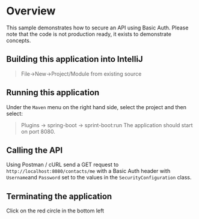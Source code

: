 # Overview
This sample demonstrates how to secure an API using Basic Auth.
Please note that the code is not production ready, it exists to demonstrate concepts.

## Building this application into IntelliJ
> File->New->Project/Module from existing source

## Running this application
Under the `Maven` menu on the right hand side, select the project and then select:
> Plugins -> spring-boot -> sprint-boot:run
The application should start on port 8080.

## Calling the API
Using Postman / cURL send a GET request to
`http://localhost:8080/contacts/me`
with a Basic Auth header with `Username`and `Password` set to the values in the `SecurityConfiguration` class.

## Terminating the application
Click on the red circle in the bottom left